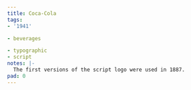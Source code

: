 ```yaml
---
title: Coca-Cola
tags:
- '1941'

- beverages

- typographic
- script
notes: |-
  The first versions of the script logo were used in 1887.
pad: 0
---
```


